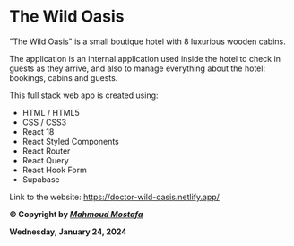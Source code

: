 # The Wild Oasis

"The Wild Oasis" is a small boutique hotel with 8 luxurious wooden cabins.

The application is an internal application used inside the hotel to check in guests as they arrive, and also to manage everything about the hotel: bookings, cabins and guests.

This full stack web app is created using:

- HTML / HTML5
- CSS / CSS3
- React 18
- React Styled Components
- React Router
- React Query
- React Hook Form
- Supabase

Link to the website: https://doctor-wild-oasis.netlify.app/

**© Copyright by _[Mahmoud Mostafa](https://pph.me/mahmoudmostafa)_**

**Wednesday, January 24, 2024**
